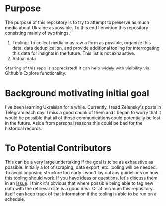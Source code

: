 # Purpose
The purpose of this repository is to try to attempt to preserve as much media about Ukraine as possible. To this end I envision this repository consisting mainly of two things. 

1. Tooling: To collect media in as raw a form as possible, organize this data, data deduplication, and provide additional tooling for interrogating this data for insights in the future. This list is not exhaustive. 
2. Actual data

Starring of this repo is appreciated! It can help widely with visibility via Github's Explore functionality.

# Background motivating initial goal
I've been learning Ukrainian for a while. Currently, I read Zelensky's posts in Telegram each day. I miss a good chunk of them and I began to worry that it would be possible that all of those communications could potentially be lost in the future. Aside from personal reasons this could be bad for the historical records. 


# To Potential Contributors
This can be a very large undertaking if the goal is to be as exhaustive as possible. Initially a lot of scraping, data export, etc. tooling will be needed. To avoid imposing structure too early I won't lay out any guidelines on how this tooling should work. If you have ideas or questions, let's discuss them in an [Issue](https://github.com/ethanwillis/ukraine-media/issues). I think it's obvious that where possible being able to tag new data with the retrieval date is a good idea. Or at minimum this repository itself can keep track of that information if the tooling is able to be run on a schedule. 

